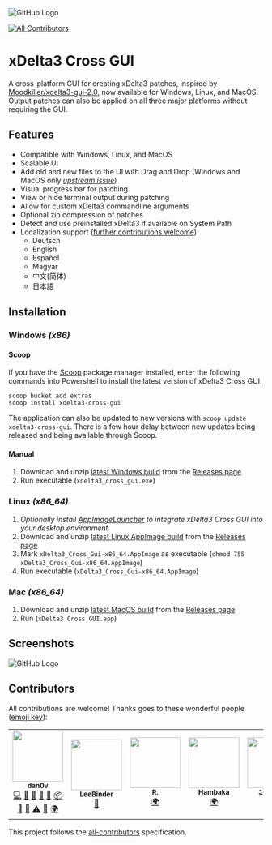 ![GitHub Logo](Extra%20Resources/Repository%20Cover.png)
<!-- ALL-CONTRIBUTORS-BADGE:START - Do not remove or modify this section -->
[![All Contributors](https://img.shields.io/badge/all_contributors-6-orange.svg?style=flat-square)](#contributors-)
<!-- ALL-CONTRIBUTORS-BADGE:END -->
# xDelta3 Cross GUI
A cross-platform GUI for creating xDelta3 patches, inspired by [Moodkiller/xdelta3-gui-2.0](https://github.com/Moodkiller/xdelta3-gui-2.0), now available for Windows, Linux, and MacOS. Output patches can also be applied on all three major platforms without requiring the GUI.

## Features
- Compatible with Windows, Linux, and MacOS
- Scalable UI
- Add old and new files to the UI with Drag and Drop (Windows and MacOS only [*upstream issue*](https://github.com/AvaloniaUI/Avalonia/issues/3502))
- Visual progress bar for patching
- View or hide terminal output during patching
- Allow for custom xDelta3 commandline arguments
- Optional zip compression of patches
- Detect and use preinstalled xDelta3 if available on System Path
- Localization support ([further contributions welcome](https://github.com/dan0v/xdelta3-cross-gui/issues/12))
	- Deutsch
	- English
	- Español
	- Magyar
	- 中文(简体)
	- 日本語

## Installation
### Windows *(x86)*
#### Scoop
If you have the [Scoop](https://scoop.sh/) package manager installed, enter the following commands into Powershell to install the latest version of xDelta3 Cross GUI.

```
scoop bucket add extras
scoop install xdelta3-cross-gui
```

The application can also be updated to new versions with `scoop update xdelta3-cross-gui`. There is a few hour delay between new updates being released and being available through Scoop.

#### Manual
1. Download and unzip [latest Windows build](https://github.com/dan0v/xdelta3-cross-gui/releases/latest/download/xdelta3-cross-gui_win_x86.zip) from the [Releases page](https://github.com/dan0v/xdelta3-cross-gui/releases/)
2. Run executable (`xdelta3_cross_gui.exe`)

### Linux *(x86_64)*
1. *Optionally install [AppImageLauncher](https://github.com/TheAssassin/AppImageLauncher) to integrate xDelta3 Cross GUI into your desktop environment*
2. Download and unzip [latest Linux AppImage build](https://github.com/dan0v/xdelta3-cross-gui/releases/latest/download/xdelta3-cross-gui_linux_AppImage_x86_64.tar.gz) from the [Releases page](https://github.com/dan0v/xdelta3-cross-gui/releases/)
3. Mark `xDelta3_Cross_Gui-x86_64.AppImage` as executable (`chmod 755 xDelta3_Cross_Gui-x86_64.AppImage`)
4. Run executable (`xDelta3_Cross_Gui-x86_64.AppImage`)

### Mac *(x86_64)*
1. Download and unzip [latest MacOS build](https://github.com/dan0v/xdelta3-cross-gui/releases/latest/download/xdelta3-cross-gui_macOS_x86_64.tar.gz) from the [Releases page](https://github.com/dan0v/xdelta3-cross-gui/releases/)
2. Run (`xDelta3 Cross GUI.app`)

## Screenshots
![GitHub Logo](Extra%20Resources/Progress-demo.png)

## Contributors

All contributions are welcome! Thanks goes to these wonderful people ([emoji key](https://allcontributors.org/docs/en/emoji-key)):

<!-- ALL-CONTRIBUTORS-LIST:START - Do not remove or modify this section -->
<!-- prettier-ignore-start -->
<!-- markdownlint-disable -->
<table>
  <tr>
    <td align="center"><a href="https://github.com/dan0v"><img src="https://avatars1.githubusercontent.com/u/7658521?v=4?s=100" width="100px;" alt=""/><br /><sub><b>dan0v</b></sub></a><br /><a href="https://github.com/dan0v/xdelta3-cross-gui/commits?author=dan0v" title="Code">💻</a> <a href="https://github.com/dan0v/xdelta3-cross-gui/issues?q=author%3Adan0v" title="Bug reports">🐛</a> <a href="#design-dan0v" title="Design">🎨</a> <a href="https://github.com/dan0v/xdelta3-cross-gui/commits?author=dan0v" title="Documentation">📖</a> <a href="#maintenance-dan0v" title="Maintenance">🚧</a> <a href="#platform-dan0v" title="Packaging/porting to new platform">📦</a> <a href="#question-dan0v" title="Answering Questions">💬</a> <a href="https://github.com/dan0v/xdelta3-cross-gui/pulls?q=is%3Apr+reviewed-by%3Adan0v" title="Reviewed Pull Requests">👀</a> <a href="https://github.com/dan0v/xdelta3-cross-gui/commits?author=dan0v" title="Tests">⚠️</a> <a href="#userTesting-dan0v" title="User Testing">📓</a> <a href="#translation-dan0v" title="Translation">🌍</a></td>
    <td align="center"><a href="https://github.com/LeeBinder"><img src="https://avatars0.githubusercontent.com/u/39203497?v=4?s=100" width="100px;" alt=""/><br /><sub><b>LeeBinder</b></sub></a><br /><a href="#design-LeeBinder" title="Design">🎨</a></td>
    <td align="center"><img src="https://avatars0.githubusercontent.com/u/0?v=4?s=100" width="100px;" alt=""/><br /><sub><b>R.</b></sub><br /><a href="#translation" title="Translation">🌍</a></td>
    <td align="center"><a href="https://github.com/Hambaka"><img src="https://avatars.githubusercontent.com/u/20476755?v=4?s=100" width="100px;" alt=""/><br /><sub><b>Hambaka</b></sub></a><br /><a href="#translation-Hambaka" title="Translation">🌍</a></td>
    <td align="center"><a href="https://github.com/1024mb"><img src="https://avatars.githubusercontent.com/u/9301204?v=4?s=100" width="100px;" alt=""/><br /><sub><b>1024mb</b></sub></a><br /><a href="#translation-1024mb" title="Translation">🌍</a></td>
    <td align="center"><a href="https://bandism.net/"><img src="https://avatars.githubusercontent.com/u/22633385?v=4?s=100" width="100px;" alt=""/><br /><sub><b>Ikko Ashimine</b></sub></a><br /><a href="#translation-eltociear" title="Translation">🌍</a></td>
  </tr>
</table>

<!-- markdownlint-restore -->
<!-- prettier-ignore-end -->

<!-- ALL-CONTRIBUTORS-LIST:END -->

This project follows the [all-contributors](https://github.com/all-contributors/all-contributors) specification.
